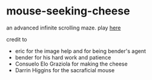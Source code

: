 # mouse-seeking-cheese
an advanced infinite scrolling maze.  play [here](http://rawgit.com/jvalle/mouse-seeking-cheese/master/index.html)

credit to
- eric for the image help and for being bender's agent
- bender for his hard work and patience
- Consuelo Elo Graziola for making the cheese
- Darrin Higgins for the sacraficial mouse
